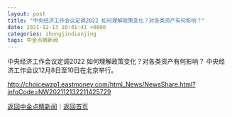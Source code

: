 ```yaml
---
layout: post
title: "中央经济工作会议定调2022 如何理解政策变化？对各类资产有何影响？"
date: 2021-12-13 10:41:41 +0800
categories: zhongjindianjing
tags: 中金点睛新闻
---
```

中央经济工作会议定调2022 如何理解政策变化？对各类资产有何影响？
中央经济工作会议12月8日至10日在北京举行。

<http://choicewzp1.eastmoney.com/html_News/NewsShare.html?infoCode=NW202112132211425729>

[返回中金点睛新闻](//finews.withounder.com/zhongjindianjing/)｜[返回首页](//finews.withounder.com/)